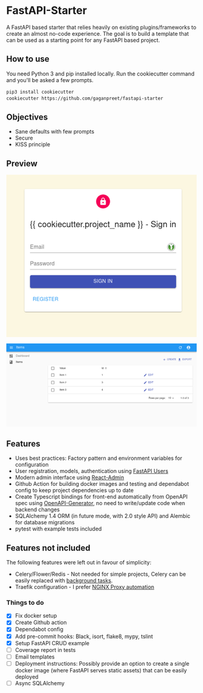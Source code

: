 # FastAPI-Starter

A FastAPI based starter that relies heavily on existing plugins/frameworks to create an almost no-code experience. The goal is to build a template that can be used as a starting point for any FastAPI based project.

## How to use

You need Python 3 and pip installed locally. Run the cookiecutter command and you'll be asked a few prompts.

```bash
pip3 install cookiecutter
cookiecutter https://github.com/gaganpreet/fastapi-starter
```

## Objectives

* Sane defaults with few prompts
* Secure
* KISS principle


## Preview

![Login page](assets/login.png)

![Item page](assets/items.png)


## Features

* Uses best practices: Factory pattern and environment variables for configuration
* User registration, models, authentication using [FastAPI Users](https://github.com/fastapi-users/fastapi-users)
* Modern admin interface using [React-Admin](https://marmelab.com/react-admin/)
* Github Action for building docker images and testing and dependabot config to keep project dependencies up to date
* Create Typescript bindings for front-end automatically from OpenAPI spec using [OpenAPI-Generator](https://github.com/OpenAPITools/openapi-generator/), no need to write/update code when backend changes
* SQLAlchemy 1.4 ORM (in future mode, with 2.0 style API) and Alembic for database migrations
* pytest with example tests included


## Features not included

The following features were left out in favour of simplicity:

* Celery/Flower/Redis - Not needed for simple projects, Celery can be easily replaced with [background tasks](https://fastapi.tiangolo.com/tutorial/background-tasks/).
* Traefik configuration - I prefer [NGINX Proxy automation](https://github.com/evertramos/nginx-proxy-automation)


### Things to do

- [x] Fix docker setup
- [x] Create Github action
- [x] Dependabot config
- [x] Add pre-commit hooks: Black, isort, flake8, mypy, tslint
- [x] Setup FastAPI CRUD example
- [ ] Coverage report in tests
- [ ] Email templates
- [ ] Deployment instructions: Possibly provide an option to create a single docker image (where FastAPI serves static assets) that can be easily deployed
- [ ] Async SQLAlchemy
